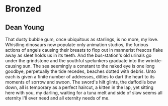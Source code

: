 # Bronzed
## Dean Young
That dusty bubble gum, once ubiquitous as starlings,
is no more, my love. Whistling dinosaurs now populate
only animation studios, the furious actions of angels
causing their breasts to flop out in mannerist
frescos flake away as sleet holds us in its teeth.
And the bus-station's old urinals go under
the grindstone and the youthful spelunkers
graduate into the wrinkle-causing sun. The sea
seemingly a constant to the naked eye is one
long goodbye, perpetually the tide recedes,
beaches dotted with debris. Unto each is given
a finite number of addresses, ditties to dart
the heart to its moments of sorrow and swoon.
The sword's hilt glints, the daffodils bow down,
all is temporary as a perfect haircut, a kitten
in the lap, yet sitting here with you, my darling,
waiting for a tuna melt and side of slaw
seems all eternity I'll ever need
and all eternity needs of me.